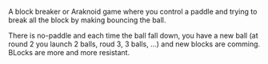A block breaker or Araknoid game where you control a paddle and trying to break all the block by making bouncing the ball.

There is no-paddle and each time the ball fall down, you have a new ball (at round 2 you launch 2 balls, roud 3, 3 balls, ...) and new blocks are comming.
BLocks are more and more resistant.

